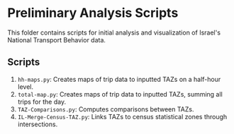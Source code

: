 # Preliminary Analysis Scripts

This folder contains scripts for initial analysis and visualization of Israel's National Transport Behavior data.

## Scripts

1. `hh-maps.py`: Creates maps of trip data to inputted TAZs on a half-hour level.
2. `total-map.py`: Creates maps of trip data to inputted TAZs, summing all trips for the day.
3. `TAZ-Comparisons.py`: Computes comparisons between TAZs.
4. `IL-Merge-Census-TAZ.py`: Links TAZs to census statistical zones through intersections.